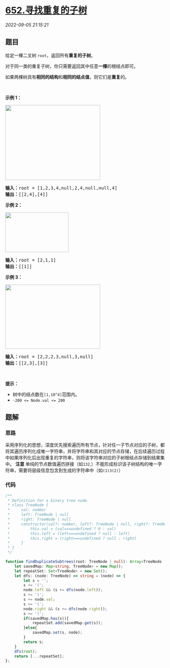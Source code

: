 # [652.寻找重复的子树](https://leetcode.cn/problems/find-duplicate-subtrees)
*2022-09-05 21:15:21*
## 题目
<p>给定一棵二叉树 <code>root</code>，返回所有<strong>重复的子树</strong>。</p>

<p>对于同一类的重复子树，你只需要返回其中任意<strong>一棵</strong>的根结点即可。</p>

<p>如果两棵树具有<strong>相同的结构</strong>和<strong>相同的结点值</strong>，则它们是<strong>重复</strong>的。</p>

<p>&nbsp;</p>

<p><strong>示例 1：</strong></p>

<p><img alt="" src="https://assets.leetcode.com/uploads/2020/08/16/e1.jpg" style="height: 236px; width: 300px;" /></p>

<pre>
<strong>输入：</strong>root = [1,2,3,4,null,2,4,null,null,4]
<strong>输出：</strong>[[2,4],[4]]</pre>

<p><strong>示例 2：</strong></p>

<p><img alt="" src="https://assets.leetcode.com/uploads/2020/08/16/e2.jpg" style="height: 125px; width: 200px;" /></p>

<pre>
<strong>输入：</strong>root = [2,1,1]
<strong>输出：</strong>[[1]]</pre>

<p><strong>示例 3：</strong></p>

<p><strong><img alt="" src="https://assets.leetcode.com/uploads/2020/08/16/e33.jpg" style="height: 202px; width: 300px;" /></strong></p>

<pre>
<strong>输入：</strong>root = [2,2,2,3,null,3,null]
<strong>输出：</strong>[[2,3],[3]]</pre>

<p>&nbsp;</p>

<p><strong>提示：</strong></p>

<ul>
  <li>树中的结点数在<code>[1,10^4]</code>范围内。</li>
  <li><code>-200 &lt;= Node.val &lt;= 200</code></li>
</ul>


## 题解
### 思路
采用序列化的思想，深度优先搜索遍历所有节点，针对任一子节点对应的子树，都将其遍历序列化成唯一字符串，并将字符串和其对应的节点存储，在后续遍历过程中如果序列化后出现重复的字符串，则将该字符串对应的子树根结点存储到结果集中。
**注意** 单纯的节点数值遍历拼接（如`132`,）不能形成标识该子树结构的唯一字符串，需要将层级信息包含到生成的字符串中（如`(1)3(2)`）

### 代码
```typescript
/**
 * Definition for a binary tree node.
 * class TreeNode {
 *     val: number
 *     left: TreeNode | null
 *     right: TreeNode | null
 *     constructor(val?: number, left?: TreeNode | null, right?: TreeNode | null) {
 *         this.val = (val===undefined ? 0 : val)
 *         this.left = (left===undefined ? null : left)
 *         this.right = (right===undefined ? null : right)
 *     }
 * }
 */

function findDuplicateSubtrees(root: TreeNode | null): Array<TreeNode | null> {
    let savedMap: Map<string, TreeNode> = new Map();
    let repeatSet: Set<TreeNode> = new Set();
    let dfs: (node: TreeNode) => string = (node) => {
        let s = '';
        s += '(';
        node.left && (s += dfs(node.left));
        s += ')';
        s += node.val;
        s += '(';
        node.right && (s += dfs(node.right));
        s += ')';
        if(savedMap.has(s)){
            repeatSet.add(savedMap.get(s));
        }else{
            savedMap.set(s, node);
        }
        return s;
    }
    dfs(root);
    return [...repeatSet];
};
```
